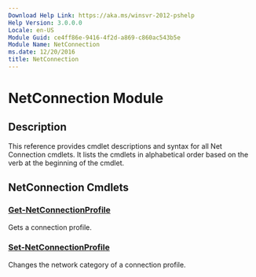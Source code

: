 ```yaml
---
Download Help Link: https://aka.ms/winsvr-2012-pshelp
Help Version: 3.0.0.0
Locale: en-US
Module Guid: ce4ff86e-9416-4f2d-a869-c860ac543b5e
Module Name: NetConnection
ms.date: 12/20/2016
title: NetConnection
---
```


# NetConnection Module
## Description
This reference provides cmdlet descriptions and syntax for all Net Connection cmdlets. It lists the cmdlets in alphabetical order based on the verb at the beginning of the cmdlet.

## NetConnection Cmdlets
### [Get-NetConnectionProfile](./Get-NetConnectionProfile.md)
Gets a connection profile.

### [Set-NetConnectionProfile](./Set-NetConnectionProfile.md)
Changes the network category of a connection profile.

